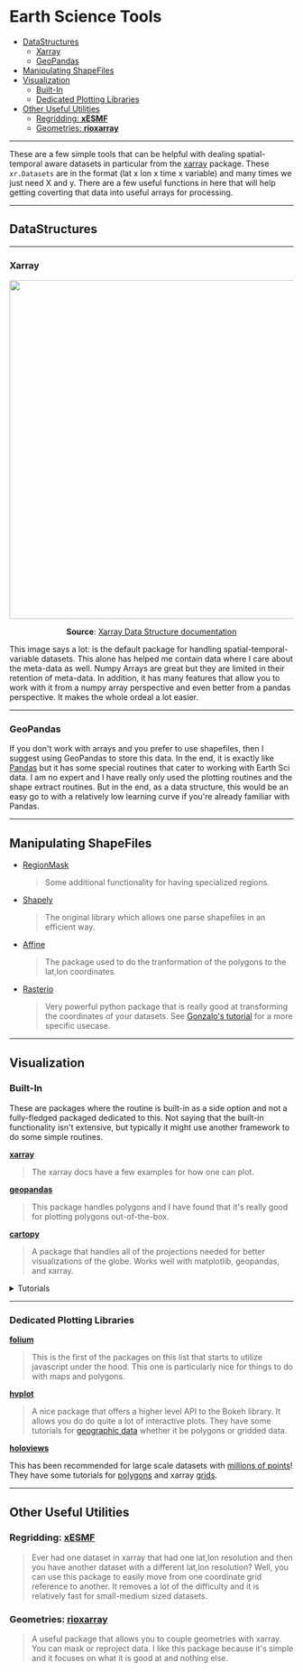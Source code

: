 # Earth Science Tools

- [DataStructures](#datastructures)
  - [Xarray](#xarray)
  - [GeoPandas](#geopandas)
- [Manipulating ShapeFiles](#manipulating-shapefiles)
- [Visualization](#visualization)
  - [Built-In](#built-in)
  - [Dedicated Plotting Libraries](#dedicated-plotting-libraries)
- [Other Useful Utilities](#other-useful-utilities)
  - [Regridding: **xESMF**](#regridding-xesmf)
  - [Geometries: **rioxarray**](#geometries-rioxarray)

---

These are a few simple tools that can be helpful with dealing spatial-temporal aware datasets in particular from the [xarray](http://xarray.pydata.org/en/stable/) package. These `xr.Datasets` are in the format (lat x lon x time x variable) and many times we just need X and y. There are a few useful functions in here that will help getting coverting that data into useful arrays for processing.

---

## DataStructures

---

### Xarray

<center>
<img src="http://xarray.pydata.org/en/stable/_images/dataset-diagram.png" width="600">

**Source**: [Xarray Data Structure documentation](http://xarray.pydata.org/en/stable/data-structures.html)

</center>



This image says a lot: is the default package for handling spatial-temporal-variable datasets. This alone has helped me contain data where I care about the meta-data as well. Numpy Arrays are great but they are limited in their retention of meta-data. In addition, it has many features that allow you to work with it from a numpy array perspective and even better from a pandas perspective. It makes the whole ordeal a lot easier.

---

### GeoPandas

If you don't work with arrays and you prefer to use shapefiles, then I suggest using GeoPandas to store this data. In the end, it is exactly like [Pandas](https://pandas.pydata.org/) but it has some special routines that cater to working with Earth Sci data. I am no expert and I have really only used the plotting routines and the shape extract routines. But in the end, as a data structure, this would be an easy go to with a relatively low learning curve if you're already familiar with Pandas.


---

## Manipulating ShapeFiles

* [RegionMask](https://regionmask.readthedocs.io/en/stable/index.html)
    > Some additional functionality for having specialized regions.
* [Shapely](https://shapely.readthedocs.io/en/stable/manual.html)
    > The original library which allows one parse shapefiles in an efficient way.
* [Affine](https://github.com/sgillies/affine)
    > The package used to do the tranformation of the polygons to the lat,lon coordinates.
* [Rasterio](https://rasterio.readthedocs.io/en/stable/)
    > Very powerful python package that is really good at transforming the coordinates of your datasets. See [Gonzalo's tutorial](https://www.uv.es/gonmagar/blog/2018/11/11/RasterioExample) for a more specific usecase.

---

## Visualization 


### Built-In

These are packages where the routine is built-in as a side option and not a fully-fledged packaged dedicated to this. Not saying that the built-in functionality isn't extensive, but typically it might use another framework to do some simple routines.


[**xarray**](http://xarray.pydata.org/en/stable/plotting.html)

> The xarray docs have a few examples for how one can plot.


[**geopandas**](http://geopandas.org/)

> This package handles polygons and I have found that it's really good for plotting polygons out-of-the-box.

[**cartopy**](https://scitools.org.uk/cartopy/docs/latest/gallery/index.html)

> A package that handles all of the projections needed for better visualizations of the globe. Works well with matplotlib, geopandas, and xarray.


<details>
<summary>Tutorials</summary>

* [Maps in Scientific Python](https://rabernat.github.io/research_computing_2018/maps-with-cartopy.html)
    > A great tutorial by Rabernat

</details>

---

### Dedicated Plotting Libraries

[**folium**](https://python-visualization.github.io/folium/)

> This is the first of the packages on this list that starts to utilize javascript under the hood. This one is particularly nice for things to do with maps and polygons.

[**hvplot**](https://hvplot.pyviz.org/)

> A nice package that offers a higher level API to the Bokeh library. It allows you do do quite a lot of interactive plots. They have some tutorials for [geographic data](https://hvplot.pyviz.org/user_guide/Geographic_Data.html) whether it be polygons or gridded data.

[**holoviews**](holoviews.org/index.html)

This has been recommended for large scale datasets with [millions of points](http://holoviews.org/user_guide/Large_Data.html)! They have some tutorials for [polygons](http://holoviews.org/user_guide/Geometry_Data.html) and xarray [grids](http://holoviews.org/user_guide/Gridded_Datasets.html).

---

## Other Useful Utilities

### Regridding: [**xESMF**](https://xesmf.readthedocs.io/en/latest/why.html)
  > Ever had one dataset in xarray that had one lat,lon resolution and then you have another dataset with a different lat,lon resolution? Well, you can use this package to easily move from one coordinate grid reference to another. It removes a lot of the difficulty and it is relatively fast for small-medium sized datasets.


### Geometries: [**rioxarray**](https://corteva.github.io/rioxarray/html/index.html)
  > A useful package that allows you to couple geometries with xarray. You can 
    mask or reproject data. I like this package because it's simple and it 
    focuses on what it is good at and nothing else.